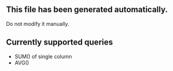 ## This file has been generated automatically.
Do not modify it manually.
 
## Currently supported queries
 
* SUM() of single column
* AVG()